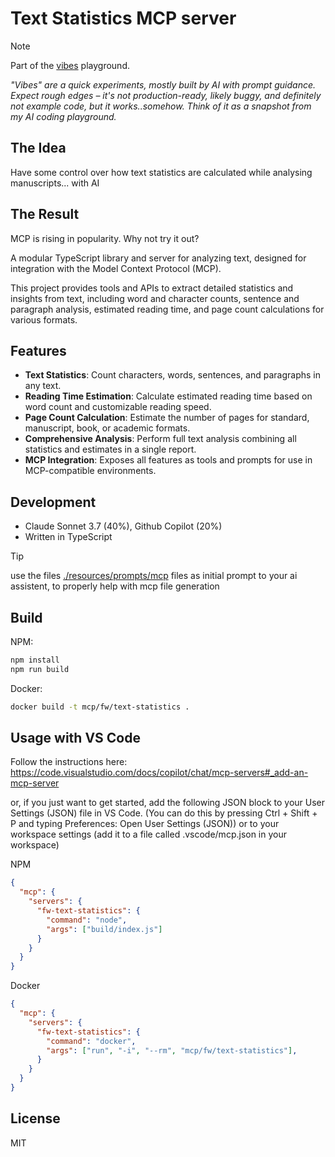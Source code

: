 # Text Statistics MCP server

> [!NOTE] 
> Part of the [vibes](https://github.com/vibes) playground.
>
> *"Vibes" are a quick experiments, mostly built by AI with prompt guidance. Expect rough edges – it's not production-ready, likely buggy, and definitely not example code, but it works..somehow. Think of it as a snapshot from my AI coding playground.*

## The Idea
Have some control over how text statistics are calculated while analysing manuscripts... with AI

## The Result

MCP is rising in popularity. Why not try it out?

A modular TypeScript library and server for analyzing text, designed for integration with the Model Context Protocol (MCP). 

This project provides tools and APIs to extract detailed statistics and insights from text, including word and character counts, sentence and paragraph analysis, estimated reading time, and page count calculations for various formats.

## Features

- **Text Statistics**: Count characters, words, sentences, and paragraphs in any text.
- **Reading Time Estimation**: Calculate estimated reading time based on word count and customizable reading speed.
- **Page Count Calculation**: Estimate the number of pages for standard, manuscript, book, or academic formats.
- **Comprehensive Analysis**: Perform full text analysis combining all statistics and estimates in a single report.
- **MCP Integration**: Exposes all features as tools and prompts for use in MCP-compatible environments.


## Development

- Claude Sonnet 3.7 (40%), Github Copilot (20%)
- Written in TypeScript

> [!TIP]
> use the files [./resources/prompts/mcp](../../resources/prompts/mcp) files as initial prompt to your ai assistent, to properly help with mcp file generation

## Build

NPM:

```bash
npm install
npm run build
```

Docker:

```bash
docker build -t mcp/fw/text-statistics .
```

## Usage with VS Code

Follow the instructions here: https://code.visualstudio.com/docs/copilot/chat/mcp-servers#_add-an-mcp-server 

or, if you just want to get started, add the following JSON block to your User Settings (JSON) file in VS Code. (You can do this by pressing Ctrl + Shift + P and typing Preferences: Open User Settings (JSON)) or to your workspace settings (add it to a file called .vscode/mcp.json in your workspace)


NPM

```json
{
  "mcp": {
    "servers": {
      "fw-text-statistics": {
        "command": "node",
        "args": ["build/index.js"]
      }
    }
  }
}
```

Docker

```json
{
  "mcp": {
    "servers": {
      "fw-text-statistics": {
        "command": "docker",
        "args": ["run", "-i", "--rm", "mcp/fw/text-statistics"],
      }
    }
  }
}
```

## License

MIT
